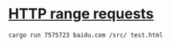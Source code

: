 # [HTTP range requests](https://developer.mozilla.org/zh-CN/docs/Web/HTTP/Range_requests)

```sh
cargo run 7575723 baidu.com /src/ test.html
```
